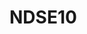 # NDSE10

<!-- db.books.insertMany([
  {
    title: "book 1",
    description: "book description 1",
    authors: "book authors 1"
  },
  {
    title: "book 2",
    description: "book description 2",
    authors: "book authors 2"
  }
])

db.books.find({
  title: {
    $regex: ".*<Текст поиска>.*",
    $options: "i"
  }
})

db.books.updateOne(
  { _id: "<ID книги>" },
  { $set: { description: "<Текст описания>", authors: "<Текст авторов>" } }
)
-->